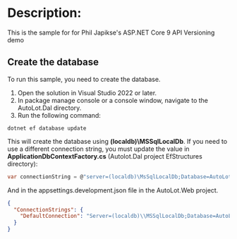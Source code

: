 # Description:
This is the sample for for Phil Japikse's ASP.NET Core 9 API Versioning demo

## Create the database
To run this sample, you need to create the database. 

1. Open the solution in Visual Studio 2022 or later.
2. In package manage console or a console window, navigate to the AutoLot.Dal directory.
3. Run the following command:
```
dotnet ef database update
```

This will create the database using **(localdb)\MSSqlLocalDb**. If you need to use a different connection string,
you must update the value in **ApplicationDbContextFactory.cs** (Autolot.Dal project EfStructures directory):
```c#
var connectionString = @"server=(localdb)\MsSqlLocalDb;Database=AutoLot;Integrated Security=true;";
```
And in the appsettings.development.json file in the AutoLot.Web project.
```json
{
  "ConnectionStrings": {
	"DefaultConnection": "Server=(localdb)\\MSSqlLocalDb;Database=AutoLot;Trusted_Connection=True;MultipleActiveResultSets=true"
  }
}
```

